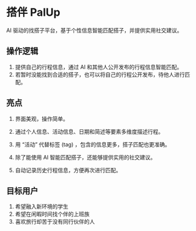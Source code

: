 # 搭伴 PalUp

AI 驱动的找搭子平台，基于个性信息智能匹配搭子，并提供实用社交建议。

## 操作逻辑

1. 提供自己的行程信息，通过 AI 和其他人公开发布的行程信息智能匹配。
2. 若暂时没能找到合适的搭子，也可以将自己的行程公开发布，待他人进行匹配。

## 亮点

1. 界面美观，操作简单。

2. 通过个人信息、活动信息、日期和简述等要素多维度描述行程。

3. 用 “活动” 代替标签 (tag) ，包含的信息更多，搭子匹配也更准确。

4. 除了能使用 AI 智能匹配搭子，还能够提供实用的社交建议。

5. 自动记录历史行程信息，方便再次进行匹配。

## 目标用户

1. 希望融入新环境的学生
2. 希望在闲暇时间找个伴的上班族
3. 喜欢旅行却苦于没有同行伙伴的人

